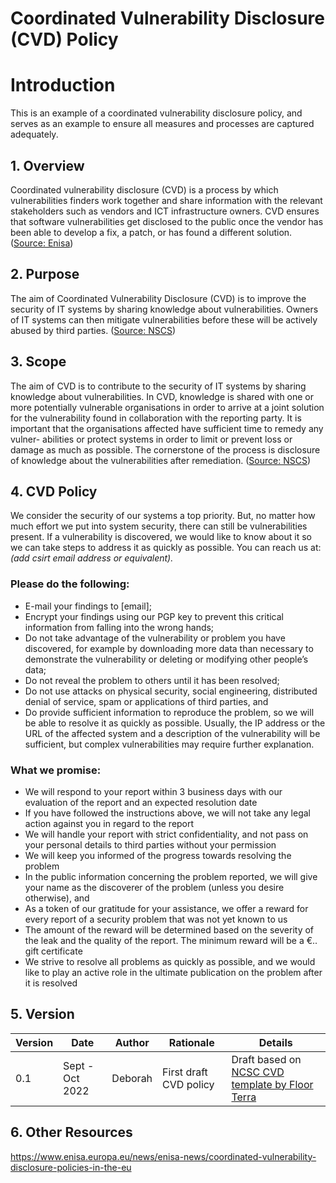 # Coordinated Vulnerability Disclosure (CVD) Policy 

# Introduction

This is an example of a coordinated vulnerability disclosure policy, and serves as an example to ensure all measures and processes are captured adequately.

## 1. Overview

Coordinated vulnerability disclosure (CVD) is a process by which vulnerabilities finders work together and share information with the relevant stakeholders such as vendors and ICT infrastructure owners. CVD ensures that software vulnerabilities get disclosed to the public once the vendor has been able to develop a fix, a patch, or has found a different solution. ([Source: Enisa](https://www.enisa.europa.eu/news/enisa-news/coordinated-vulnerability-disclosure-policies-in-the-eu))


## 2. Purpose

The aim of Coordinated Vulnerability Disclosure (CVD) is to improve the security of IT systems by sharing knowledge about vulnerabilities. Owners of IT systems can then mitigate vulnerabilities before these will be actively abused by third parties. ([Source: NSCS](https://english.ncsc.nl/publications/publications/2019/juni/01/coordinated-vulnerability-disclosure-the-guideline))


## 3. Scope

The aim of CVD is to contribute to the security of IT systems by sharing knowledge about vulnerabilities. In CVD, knowledge is shared with one or more potentially vulnerable organisations in order to arrive at a joint solution for the vulnerability found in collaboration with the reporting party. It is important that the organisations affected have sufficient time to remedy any vulner- abilities or protect systems in order to limit or prevent loss or damage as much as possible. The cornerstone of the process is disclosure of knowledge about the vulnerabilities after remediation. ([Source: NSCS](https://english.ncsc.nl/publications/publications/2019/juni/01/coordinated-vulnerability-disclosure-the-guideline))


## 4. CVD Policy

We consider the security of our systems a top priority. But, no matter how much effort we put into system security, there can still be vulnerabilities present. If a vulnerability is discovered, we would like to know about it so we can take steps to address it as quickly as possible. You can reach us at: *(add csirt email address or equivalent).*

### Please do the following:

- E-mail your findings to [email];
- Encrypt your findings using our PGP key to prevent this critical information from falling into the wrong hands;
- Do not take advantage of the vulnerability or problem you have discovered, for example by downloading more data than necessary to demonstrate the vulnerability or deleting or modifying other people’s data;
- Do not reveal the problem to others until it has been resolved;
- Do not use attacks on physical security, social engineering, distributed denial of service, spam or applications of third parties, and
- Do provide sufficient information to reproduce the problem, so we will be able to resolve it as quickly as possible. Usually, the IP address or the URL of the affected system and a description of the vulnerability will be sufficient, but complex vulnerabilities may require further explanation.

### What we promise:

- We will respond to your report within 3 business days with our evaluation of the report and an expected resolution date
- If you have followed the instructions above, we will not take any legal action against you in regard to the report
- We will handle your report with strict confidentiality, and not pass on your personal details to third parties without your permission
- We will keep you informed of the progress towards resolving the problem
- In the public information concerning the problem reported, we will give your name as the discoverer of the problem (unless you desire otherwise), and
- As a token of our gratitude for your assistance, we offer a reward for every report of a security problem that was not yet known to us
- The amount of the reward will be determined based on the severity of the leak and the quality of the report. The minimum reward will be a €.. gift certificate
- We strive to resolve all problems as quickly as possible, and we would like to play an active role in the ultimate publication on the problem after it is resolved


## 5. Version 

| Version | Date | Author | Rationale | Details |
| ------ | ------ | ------ | ------ | ------ |
| 0.1 | Sept - Oct 2022 | Deborah | First draft CVD policy | Draft based on [NCSC CVD template by Floor Terra](https://english.ncsc.nl/publications/publications/2019/juni/01/coordinated-vulnerability-disclosure-the-guideline)

## 6. Other Resources

https://www.enisa.europa.eu/news/enisa-news/coordinated-vulnerability-disclosure-policies-in-the-eu

